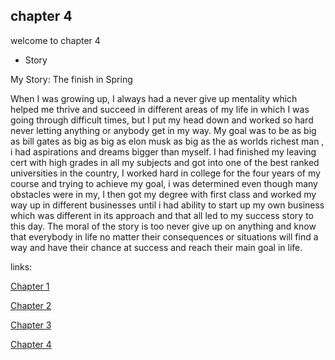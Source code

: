 ## chapter 4

welcome to chapter 4



- Story


My Story: The finish in Spring

When I was growing up, I always had a never give up mentality which helped me thrive and succeed in different areas of my life in which I was going through difficult times, but I put my head down and worked so hard never letting anything or anybody get in my way. My goal was to be as big as bill gates as big as big as elon musk as big as the as worlds richest man , i had aspirations and dreams bigger than myself. I had finished my leaving cert with high grades in all my subjects and got into one of the best ranked universities in the country, I worked hard in college for the four years of my course and trying to achieve my goal, i was determined even though many obstacles were in my, I then got my degree with first class and worked my way up in different businesses until i had ability to start up my own business which was different in its approach and that all led to my success story to this day. The moral of the story is too never give up on anything and know that everybody in life no matter their consequences or situations will find a way and have their chance at success and reach their main goal in life.


links:

[Chapter 1](chapter01.md)

[Chapter 2](chapter02.md)

[Chapter 3](chapter03.md)

[Chapter 4](chapter04.md)